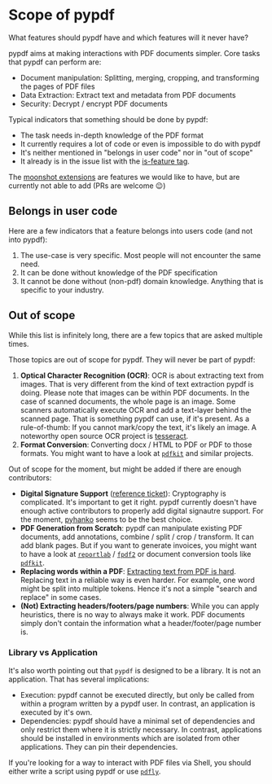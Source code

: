 # Scope of pypdf

What features should pypdf have and which features will it never have?

pypdf aims at making interactions with PDF documents simpler. Core tasks that
pypdf can perform are:

* Document manipulation: Splitting, merging, cropping, and transforming the pages of PDF files
* Data Extraction: Extract text and metadata from PDF documents
* Security: Decrypt / encrypt PDF documents

Typical indicators that something should be done by pypdf:

* The task needs in-depth knowledge of the PDF format
* It currently requires a lot of code or even is impossible to do with pypdf
* It's neither mentioned in "belongs in user code" nor in "out of scope"
* It already is in the issue list with the [is-feature tag](https://github.com/py-pdf/pypdf/labels/is-feature).

The [moonshot extensions](https://github.com/py-pdf/pypdf/discussions/1181) are
features we would like to have, but are currently not able to add (PRs are
welcome 😉)

## Belongs in user code

Here are a few indicators that a feature belongs into users code (and not into pypdf):

1. The use-case is very specific. Most people will not encounter the same need.
2. It can be done without knowledge of the PDF specification
3. It cannot be done without (non-pdf) domain knowledge. Anything that is
   specific to your industry.

## Out of scope

While this list is infinitely long, there are a few topics that are asked
multiple times.

Those topics are out of scope for pypdf. They will never be part of pypdf:

1. **Optical Character Recognition (OCR)**: OCR is about extracting text from
   images. That is very different from the kind of text extraction pypdf is
   doing. Please note that images can be within PDF documents. In the case of
   scanned documents, the whole page is an image. Some scanners automatically
   execute OCR and add a text-layer behind the scanned page. That is something
   pypdf can use, if it's present. As a rule-of-thumb: If you cannot mark/copy
   the text, it's likely an image. A noteworthy open source OCR project is
   [tesseract](https://github.com/tesseract-ocr/tesseract).
2. **Format Conversion**: Converting docx / HTML to PDF or PDF to those formats.
   You might want to have a look at [`pdfkit`](https://pypi.org/project/pdfkit/)
   and similar projects.

Out of scope for the moment, but might be added if there are enough contributors:

* **Digital Signature Support** ([reference
  ticket](https://github.com/py-pdf/pypdf/issues/302)): Cryptography is
  complicated. It's important to get it right. pypdf currently doesn't have
  enough active contributors to properly add digital signautre support. For the
  moment, [pyhanko](https://pypi.org/project/pyHanko/) seems to be the best
  choice.
* **PDF Generation from Scratch**: pypdf can manipulate existing PDF documents,
  add annotations, combine / split / crop / transform. It can add blank pages.
  But if you want to generate invoices, you might want to have a look at
  [`reportlab`](https://pypi.org/project/reportlab/) /
  [`fpdf2`](https://pypi.org/project/fpdf2/) or document conversion tools like
  [`pdfkit`](https://pypi.org/project/pdfkit/).
* **Replacing words within a PDF**: [Extracting text from PDF is hard](../user/extract-text.md#why-text-extraction-is-hard).
   Replacing text in a reliable way is even harder. For example, one word might
   be split into multiple tokens. Hence it's not a simple "search and replace"
   in some cases.
* **(Not) Extracting headers/footers/page numbers**: While you can apply
  heuristics, there is no way to always make it work. PDF documents simply
  don't contain the information what a header/footer/page number is.


### Library vs Application

It's also worth pointing out that `pypdf` is designed to be a library. It is not
an application. That has several implications:

* Execution: pypdf cannot be executed directly, but only be called from within
  a program written by a pypdf user. In contrast, an application is executed
  by it's own.
* Dependencies: pypdf should have a minimal set of dependencies and only
  restrict them where it is strictly necessary. In contrast, applications should
  be installed in environments which are isolated from other applications. They
  can pin their dependencies.

If you're looking for a way to interact with PDF files via Shell, you should
either write a script using pypdf or use [`pdfly`](https://pypi.org/project/pdfly/).
